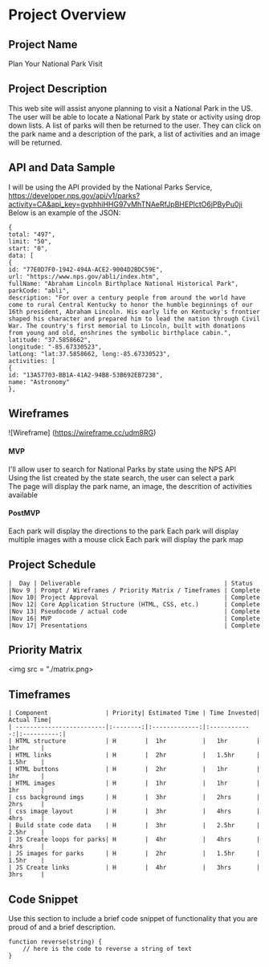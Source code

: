 # Project Overview

## Project Name

Plan Your National Park Visit


## Project Description

This web site will assist anyone planning to visit a National Park in the US.  The user will be able to locate a National Park by state or activity using drop down lists.  A list of parks will then be returned to the user.  They can click on the park name and a description of the park, a list of activities and an image will be returned. 


## API and Data Sample
I will be using the API provided by the National Parks Service, https://developer.nps.gov/api/v1/parks?activity=CA&api_key=gvphhiHHG97vMhTNAeRfJpBHEPlctO6jPByPu0ji  
Below is an example of the JSON:
```
{
total: "497",
limit: "50",
start: "0",
data: [
{
id: "77E0D7F0-1942-494A-ACE2-9004D2BDC59E",
url: "https://www.nps.gov/abli/index.htm",
fullName: "Abraham Lincoln Birthplace National Historical Park",
parkCode: "abli",
description: "For over a century people from around the world have come to rural Central Kentucky to honor the humble beginnings of our 16th president, Abraham Lincoln. His early life on Kentucky's frontier shaped his character and prepared him to lead the nation through Civil War. The country's first memorial to Lincoln, built with donations from young and old, enshrines the symbolic birthplace cabin.",
latitude: "37.5858662",
longitude: "-85.67330523",
latLong: "lat:37.5858662, long:-85.67330523",
activities: [
{
id: "13A57703-BB1A-41A2-94B8-53B692EB7238",
name: "Astronomy"
},
```

## Wireframes

![Wireframe] (https://wireframe.cc/udm8RG)


#### MVP 
I'll allow user to search for National Parks by state using the NPS API  
Using the list created by the state search, the user can select a park  
The page will display the park name, an image, the descrition of activities available

#### PostMVP  
Each park will display the directions to the park
Each park will display multiple images with a mouse click
Each park will display the park map

## Project Schedule

```
|  Day | Deliverable                                        | Status      
|Nov 9 | Prompt / Wireframes / Priority Matrix / Timeframes | Complete
|Nov 10| Project Approval                                   | Complete
|Nov 12| Core Application Structure (HTML, CSS, etc.)       | Complete
|Nov 13| Pseudocode / actual code                           | Complete
|Nov 16| MVP                                                | Complete
|Nov 17| Presentations                                      | Complete
```
## Priority Matrix
 
<img src = "./matrix.png>

## Timeframes
```
| Component                | Priority| Estimated Time | Time Invested| Actual Time|
| -------------------------|:--------:|:-------------:|:------------:|:----------:| 
| HTML structure           | H        |  1hr          |   1hr        |   1hr      |
| HTML links               | H        |  2hr          |   1.5hr      |   1.5hr    | 
| HTML buttons             | H        |  2hr          |   1hr        |   1hr      |
| HTML images              | H        |  1hr          |   1hr        |   1hr      |
| css background imgs      | H        |  3hr          |   2hrs       |   2hrs     |
| css image layout         | H        |  3hr          |   4hrs       |   4hrs     |
| Build state code data    | H        |  3hr          |   2.5hr      |   2.5hr    |
| JS Create loops for parks| H        |  4hr          |   4hrs       |   4hrs     |
| JS images for parks      | H        |  2hr          |   1.5hr      |   1.5hr    |
| JS Create links          | H        |  4hr          |   3hrs       |   3hrs     |

```

## Code Snippet

Use this section to include a brief code snippet of functionality that you are proud of and a brief description.  

```
function reverse(string) {
	// here is the code to reverse a string of text
}
```

